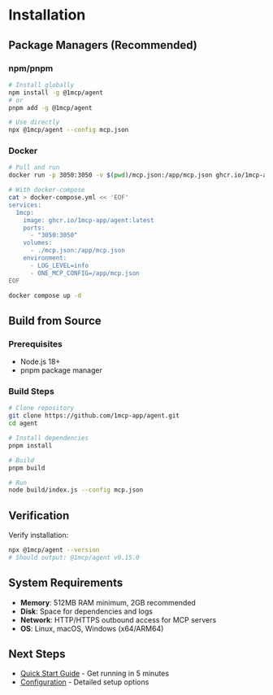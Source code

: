 # Installation

## Package Managers (Recommended)

### npm/pnpm

```bash
# Install globally
npm install -g @1mcp/agent
# or
pnpm add -g @1mcp/agent

# Use directly
npx @1mcp/agent --config mcp.json
```

### Docker

```bash
# Pull and run
docker run -p 3050:3050 -v $(pwd)/mcp.json:/app/mcp.json ghcr.io/1mcp-app/agent:latest

# With docker-compose
cat > docker-compose.yml << 'EOF'
services:
  1mcp:
    image: ghcr.io/1mcp-app/agent:latest
    ports:
      - "3050:3050"
    volumes:
      - ./mcp.json:/app/mcp.json
    environment:
      - LOG_LEVEL=info
      - ONE_MCP_CONFIG=/app/mcp.json
EOF

docker compose up -d
```

## Build from Source

### Prerequisites

- Node.js 18+
- pnpm package manager

### Build Steps

```bash
# Clone repository
git clone https://github.com/1mcp-app/agent.git
cd agent

# Install dependencies
pnpm install

# Build
pnpm build

# Run
node build/index.js --config mcp.json
```

## Verification

Verify installation:

```bash
npx @1mcp/agent --version
# Should output: @1mcp/agent v0.15.0
```

## System Requirements

- **Memory**: 512MB RAM minimum, 2GB recommended
- **Disk**: Space for dependencies and logs
- **Network**: HTTP/HTTPS outbound access for MCP servers
- **OS**: Linux, macOS, Windows (x64/ARM64)

## Next Steps

- [Quick Start Guide](/guide/quick-start) - Get running in 5 minutes
- [Configuration](/guide/essentials/configuration) - Detailed setup options
